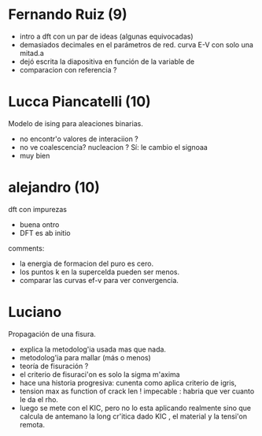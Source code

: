 # Fernando Ruiz (9)

- intro a dft con un par de ideas (algunas equivocadas)
- demasiados decimales en el parámetros de red. curva E-V con solo una mitad.a
- dejó escrita la diapositiva en función de la variable de
- comparacion con referencia ?

# Lucca Piancatelli (10)

Modelo de ising para aleaciones binarias.

- no encontr'o valores de interaciion ?
- no ve coalescencia? nucleacion ? Sí: le cambio el signoaa
- muy bien

# alejandro (10)

dft con impurezas

- buena ontro    
- DFT es ab initio

comments: 
 - la energia de formacion del puro es cero.
 - los puntos k en la supercelda pueden ser menos.
 - comparar las curvas ef-v para ver convergencia.

# Luciano
Propagación de una fisura.

- explica la metodolog'ia usada mas que nada. 
- metodolog'ia para mallar (más o menos)
- teoría de fisuración ?
- el criterio de fisuraci'on es solo la sigma m'axima
- hace una historia progresiva: cunenta como aplica criterio de igris, 
- tension max as function of crack len ! impecable : habria que ver cuanto le da el rho.
- luego se mete con el KIC, pero no lo esta aplicando realmente sino que calcula de antemano la long cr'itica 
dado KIC , el material y la tensi'on remota.


